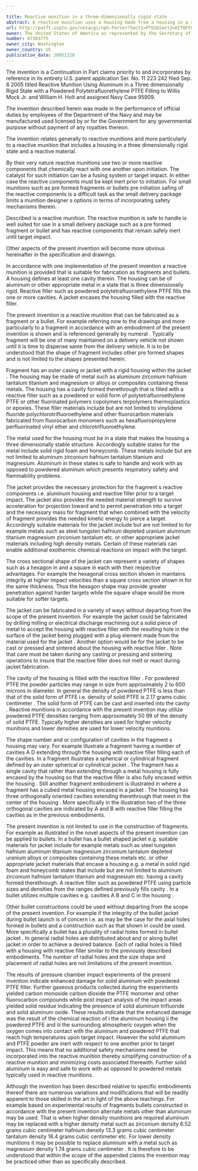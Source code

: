 ```yaml
---

title: Reactive munition in a three-dimensionally rigid state
abstract: A reactive munition uses a housing made from a housing in a state that is three-dimensionally rigid. The housing can be made of metal, such as aluminum. A reactive filler, such as powdered polytetrafluoroethylene (PTFE), fills the one or more cavities in the aluminum housing. A jacket encases the housing filled with the reactive filler.
url: http://patft.uspto.gov/netacgi/nph-Parser?Sect1=PTO2&Sect2=HITOFF&p=1&u=%2Fnetahtml%2FPTO%2Fsearch-adv.htm&r=1&f=G&l=50&d=PALL&S1=07383775&OS=07383775&RS=07383775
owner: The United States of America as represented by the Secretary of the Navy
number: 07383775
owner_city: Washington
owner_country: US
publication_date: 20051220
---
```

The invention is a Continuation in Part claims priority to and incorporates by reference in its entirety U.S. patent application Ser. No. 11 223 242 filed Sep. 6 2005 titled Reactive Munition Using Aluminum in a Three dimensionally Rigid State with a Powdered Polytetrafluorethylene PTFE Filling to Willis Mock Jr. and William H. Holt and assigned Navy Case 95909.

The invention described herein was made in the performance of official duties by employees of the Department of the Navy and may be manufactured used licensed by or for the Government for any governmental purpose without payment of any royalties thereon.

The invention relates generally to reactive munitions and more particularly to a reactive munition that includes a housing in a three dimensionally rigid state and a reactive material.

By their very nature reactive munitions use two or more reactive components that chemically react with one another upon initiation. The catalyst for such initiation can be a fusing system or target impact. In either case the reactive components must be kept inert prior to initiation. For small munitions such as pre formed fragments or bullets pre initiation safing of the reactive components is a difficult task as the small delivery package limits a munition designer s options in terms of incorporating safety mechanisms therein.

Described is a reactive munition. The reactive munition is safe to handle is well suited for use in a small delivery package such as a pre formed fragment or bullet and has reactive components that remain safely inert until target impact.

Other aspects of the present invention will become more obvious hereinafter in the specification and drawings.

In accordance with one implementation of the present invention a reactive munition is provided that is suitable for fabrication as fragments and bullets. A housing defines at least one cavity therein. The housing can be of aluminum or other appropriate metal in a state that is three dimensionally rigid. Reactive filler such as powdered polytetrafluoroethylene PTFE fills the one or more cavities. A jacket encases the housing filled with the reactive filler.

The present invention is a reactive munition that can be fabricated as a fragment or a bullet. For example referring now to the drawings and more particularly to a fragment in accordance with an embodiment of the present invention is shown and is referenced generally by numeral . Typically fragment will be one of many maintained on a delivery vehicle not shown until it is time to dispense same from the delivery vehicle. It is to be understood that the shape of fragment includes other pre formed shapes and is not limited to the shapes presented herein.

Fragment has an outer casing or jacket with a rigid housing within the jacket . The housing may be made of metal such as aluminum zirconium hafnium tantalum titanium and magnesium or alloys or composites containing these metals. The housing has a cavity formed therethrough that is filled with a reactive filler such as a powdered or solid form of polytetrafluoroethylene PTFE or other fluorinated polymers copolymers terpolymers thermoplastics or epoxies. These filler materials include but are not limited to vinylidene fluoride polychlorotrifluoroethylene and other fluorocarbon materials fabricated from fluorocarbon monomers such as hexafluoropropylene perfluorinated vinyl ether and chlorotrifluoroethylene.

The metal used for the housing must be in a state that makes the housing a three dimensionally stable structure. Accordingly suitable states for the metal include solid rigid foam and honeycomb. These metals include but are not limited to aluminum zirconium hafnium tantalum titanium and magnesium. Aluminum in these states is safe to handle and work with as opposed to powdered aluminum which presents respiratory safety and flammability problems.

The jacket provides the necessary protection for the fragment s reactive components i.e. aluminum housing and reactive filler prior to a target impact. The jacket also provides the needed material strength to survive acceleration for projection toward and to permit penetration into a target and the necessary mass for fragment that when combined with the velocity of fragment provides the needed kinetic energy to pierce a target. Accordingly suitable materials for the jacket include but are not limited to for example metals such as steel tungsten hafnium depleted uranium aluminum titanium magnesium zirconium tantalum etc. or other appropriate jacket materials including high density metals. Certain of these materials can enable additional exothermic chemical reactions on impact with the target.

The cross sectional shape of the jacket can represent a variety of shapes such as a hexagon in and a square in each with their respective advantages. For example the hexagonal cross section shown in maintains integrity at higher impact velocities than a square cross section shown in for the same thickness. Thus the hexagon shape may provide greater penetration against harder targets while the square shape would be more suitable for softer targets.

The jacket can be fabricated in a variety of ways without departing from the scope of the present invention. For example the jacket could be fabricated by drilling milling or electrical discharge machining out a solid piece of metal to accept the housing with reactive filler with the resulting hole in the surface of the jacket being plugged with a plug element made from the material used for the jacket . Another option would be for the jacket to be cast or pressed and sintered about the housing with reactive filler . Note that care must be taken during any casting or pressing and sintering operations to insure that the reactive filler does not melt or react during jacket fabrication.

The cavity of the housing is filled with the reactive filler . For powdered PTFE the powder particles may range in size from approximately 2 to 600 microns in diameter. In general the density of powdered PTFE is less than that of the solid form of PTFE i.e. density of solid PTFE is 2.17 grams cubic centimeter . The solid form of PTFE can be cast and inserted into the cavity . Reactive munitions in accordance with the present invention may utilize powdered PTFE densities ranging from approximately 50 99 of the density of solid PTFE. Typically higher densities are used for higher velocity munitions and lower densities are used for lower velocity munitions.

The shape number and or configuration of cavities in the fragment s housing may vary. For example illustrate a fragment having a number of cavities A D extending through the housing with reactive filler filling each of the cavities. In a fragment illustrates a spherical or cylindrical fragment defined by an outer spherical or cylindrical jacket . The fragment has a single cavity that rather than extending through a metal housing is fully encased by the housing so that the reactive filler is also fully encased within the housing . Still another fragment embodiment is illustrated in where a fragment has a cubed metal housing encased in a jacket . The housing has three orthogonally oriented cavities extending therethrough that meet in the center of the housing . More specifically in the illustration two of the three orthogonal cavities are indicated by A and B with reactive filler filling the cavities as in the previous embodiments.

The present invention is not limited to use in the construction of fragments. For example as illustrated in the novel aspects of the present invention can be applied to bullets. In a bullet has a bullet shaped jacket e.g. suitable materials for jacket include for example metals such as steel tungsten hafnium aluminum titanium magnesium zirconium tantalum depleted uranium alloys or composites containing these metals etc. or other appropriate jacket materials that encase a housing e.g. a metal in solid rigid foam and honeycomb states that include but are not limited to aluminum zirconium hafnium tantalum titanium and magnesium etc. having a cavity formed therethrough. A reactive filler such as powdered PTFE using particle sizes and densities from the ranges defined previously fills cavity . In a bullet utilizes multiple cavities e.g. cavities A B and C in the housing .

Other bullet constructions could be used without departing from the scope of the present invention. For example if the integrity of the bullet jacket during bullet launch is of concern i.e. as may be the case for the axial holes formed in bullets and a construction such as that shown in could be used. More specifically a bullet has a plurality of radial holes formed in bullet jacket . In general radial holes are distributed about and or along bullet jacket in order to achieve a desired balance. Each of radial holes is filled with a housing with reactive filler similar to the previously described embodiments. The number of radial holes and the size shape and placement of radial holes are not limitations of the present invention.

The results of pressure chamber impact experiments of the present invention indicate enhanced damage for solid aluminum with powdered PTFE filler. Further gaseous products collected during the experiments yielded carbon monoxide carbon dioxide the PTFE monomer and other fluorocarbon compounds while post impact analysis of the impact areas yielded solid residue indicating the presence of solid aluminum trifluoride and solid aluminum oxide. These results indicate that the enhanced damage was the result of the chemical reaction of i the aluminum housing ii the powdered PTFE and iii the surrounding atmospheric oxygen when the oxygen comes into contact with the aluminum and powdered PTFE that reach high temperatures upon target impact. However the solid aluminum and PTFE powder are inert with respect to one another prior to target impact. This means that no additional safety mechanisms need be incorporated into the reactive munition thereby simplifying construction of a reactive munition and minimizing costs associated therewith. Further solid aluminum is easy and safe to work with as opposed to powdered metals typically used in reactive munitions.

Although the invention has been described relative to specific embodiments thereof there are numerous variations and modifications that will be readily apparent to those skilled in the art in light of the above teachings. For example based on experimental results of fragments bullets constructed in accordance with the present invention alternate metals other than aluminum may be used. That is when higher density munitions are required aluminum may be replaced with a higher density metal such as zirconium density 6.52 grams cubic centimeter hafnium density 13.3 grams cubic centimeter tantalum density 16.4 grams cubic centimeter etc. For lower density munitions it may be possible to replace aluminum with a metal such as magnesium density 1.74 grams cubic centimeter . It is therefore to be understood that within the scope of the appended claims the invention may be practiced other than as specifically described.

